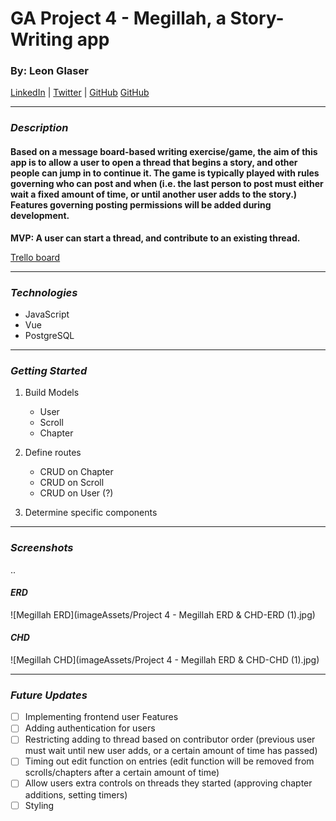 # GA Project 4 - Megillah, a Story-Writing app

### By: Leon Glaser

[LinkedIn](https://www.linkedin.com/in/leon-glaser-02645322/) | 
[Twitter](https://twitter.com/sirescapist) |
[GitHub](https://github.com/lnglaser)
[GitHub](https://github.com/lnglaser)

***

### ***Description***

#### **Based on a message board-based writing exercise/game, the aim of this app is to allow a user to open a thread that begins a story, and other people can jump in to continue it. The game is typically played with rules governing who can post and when (i.e. the last person to post must either wait a fixed amount of time, or until another user adds to the story.) Features governing posting permissions will be added during development.**

**MVP: A user can start a thread, and contribute to an existing thread.**

[Trello board](https://trello.com/b/1J8khnrO/ga-project-4-megillah)

***
### ***Technologies***
* JavaScript
* Vue
* PostgreSQL


***
### ***Getting Started***
1. Build Models
    * User
    * Scroll
    * Chapter

2. Define routes
    * CRUD on Chapter
    * CRUD on Scroll
    * CRUD on User (?)

3. Determine specific components
***
### ***Screenshots***

..

#### ***ERD***
![Megillah ERD](imageAssets/Project 4 - Megillah ERD & CHD-ERD (1).jpg)

#### ***CHD***
![Megillah CHD](imageAssets/Project 4 - Megillah ERD & CHD-CHD (1).jpg)
***
### ***Future Updates***
- [ ] Implementing frontend user Features
- [ ] Adding authentication for users
- [ ] Restricting adding to thread based on contributor order (previous user must wait until new user adds, or a certain amount of time has passed)
- [ ] Timing out edit function on entries (edit function will be removed from scrolls/chapters after a certain amount of time)
- [ ] Allow users extra controls on threads they started (approving chapter additions, setting timers)
- [ ] Styling